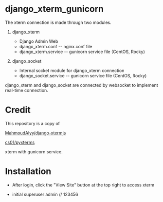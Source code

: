 # django_xterm_gunicorn

The xterm connection is made through two modules.

1. django_xterm
   - Django Admin Web
   - django_xterm.conf -- nginx.conf file
   - django_xterm.service -- gunicorn service file (CentOS, Rocky)



2. django_socket
   - Internal socket module for django_xterm connection
   - django_socket.service -- gunicorn service file (CentOS, Rocky)

django_xterm and django_socket are connected by websocket to implement real-time connection.


# Credit
This repository is a copy of

[MahmoudAlyy/django-xtermjs](https://github.com/MahmoudAlyy/django-xtermjs)

[cs01/pyxterms](https://github.com/cs01/pyxtermjs)

xterm with gunicorn service.


# Installation

- After login, click the "View Site" button at the top right to access xterm

- initial superuser  admin // 123456
